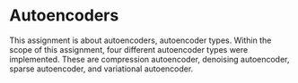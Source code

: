 # Autoencoders
This assignment is about autoencoders, autoencoder types. Within the scope of this assignment, four different autoencoder types were implemented. These are compression autoencoder, denoising autoencoder, sparse autoencoder, and variational autoencoder.
